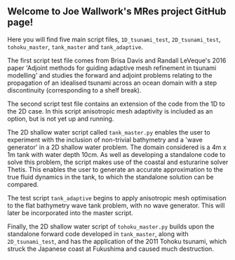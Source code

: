 ## Welcome to Joe Wallwork's MRes project GitHub page!

Here you will find five main script files, ``1D_tsunami_test``,
``2D_tsunami_test``, ``tohoku_master``, ``tank_master`` and ``tank_adaptive``.

The first script test file comes from Brisa Davis and Randall LeVeque's 2016
paper 'Adjoint methods for guiding adaptive mesh refinement in tsunami
modelling' and studies the forward and adjoint problems relating to the
propagation of an idealised tsunami across an ocean domain with a step
discontinuity (corresponding to a shelf break).

The second script test file contains an extension of the code from the 1D to
the 2D case. In this script anisotropic mesh adaptivity is included as an
option, but is not yet up and running.

The 2D shallow water script called ``tank_master.py`` enables the user to
experiment with the inclusion of non-trivial bathymetry and a 'wave generator'
in a 2D shallow water problem. The domain considered is a 4m x 1m tank with
water depth 10cm. As well as developing a standalone code to solve this problem,
the script makes use of the coastal and esturarine solver Thetis. This enables
the user to generate an accurate approximation to the true fluid dynamics in
the tank, to which the standalone solution can be compared.

The test script ``tank_adaptive`` begins to apply anisotropic mesh
optimisation to the flat bathymetry wave tank problem, with no wave generator.
This will later be incorporated into the master script.

Finally, the 2D shallow water script of ``tohoku_master.py`` builds upon
the standalone forward code developed in ``tank_master``, along with
``2D_tsunami_test``, and has the application of the 2011 Tohoku tsunami, which
struck the Japanese coast at Fukushima and caused much destruction.



